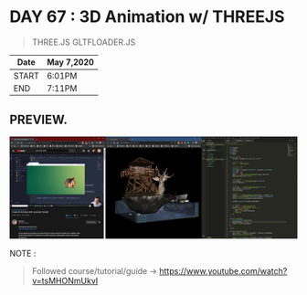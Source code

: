 # DAY 67 : 3D Animation w/ THREEJS
> THREE.JS
> GLTFLOADER.JS

| Date | May 7,2020 |
| ------ | ------ |
| START | 6:01PM |
| END | 7:11PM |

## PREVIEW.
![Preview](Untitled.jpg)


NOTE : 
> Followed course/tutorial/guide ->
> https://www.youtube.com/watch?v=tsMHONmUkvI

